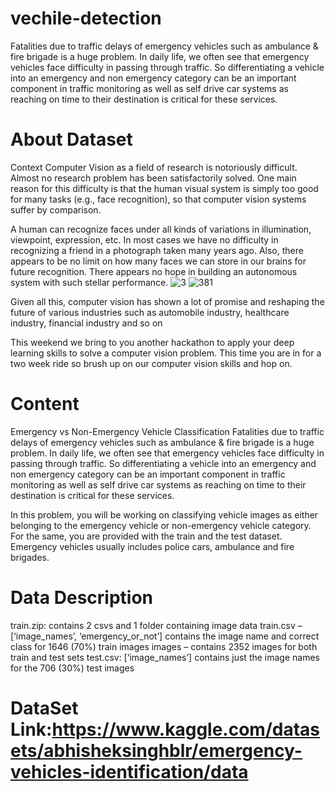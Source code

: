 # vechile-detection
Fatalities due to traffic delays of emergency vehicles such as ambulance & fire brigade is a huge problem. In daily life, we often see that emergency vehicles face difficulty in passing through traffic. So differentiating a vehicle into an emergency and non emergency category can be an important component in traffic monitoring as well as self drive car systems as reaching on time to their destination is critical for these services.


# About Dataset
Context
Computer Vision as a field of research is notoriously difficult. Almost no research problem has been satisfactorily solved. One main reason for this difficulty is that the human visual system is simply too good for many tasks (e.g., face recognition), so that computer vision systems suffer by comparison.

A human can recognize faces under all kinds of variations in illumination, viewpoint, expression, etc. In most cases we have no difficulty in recognizing a friend in a photograph taken many years ago. Also, there appears to be no limit on how many faces we can store in our brains for future recognition. There appears no hope in building an autonomous system with such stellar performance.
![3](https://github.com/Deekshith8484/Vechile-Classification/assets/102028936/4a75bf8f-4e14-45b3-bf47-a5ab2c70d174)
![381](https://github.com/Deekshith8484/Vechile-Classification/assets/102028936/92baf15b-310c-4097-b81f-fe3cf5b26d95)

Given all this, computer vision has shown a lot of promise and reshaping the future of various industries such as automobile industry, healthcare industry, financial industry and so on

This weekend we bring to you another hackathon to apply your deep learning skills to solve a computer vision problem. This time you are in for a two week ride so brush up on our computer vision skills and hop on.

# Content
Emergency vs Non-Emergency Vehicle Classification
Fatalities due to traffic delays of emergency vehicles such as ambulance & fire brigade is a huge problem. In daily life, we often see that emergency vehicles face difficulty in passing through traffic. So differentiating a vehicle into an emergency and non emergency category can be an important component in traffic monitoring as well as self drive car systems as reaching on time to their destination is critical for these services.

In this problem, you will be working on classifying vehicle images as either belonging to the emergency vehicle or non-emergency vehicle category. For the same, you are provided with the train and the test dataset. Emergency vehicles usually includes police cars, ambulance and fire brigades.

# Data Description
train.zip: contains 2 csvs and 1 folder containing image data
train.csv – [‘image_names’, ‘emergency_or_not’] contains the image name and correct class for 1646 (70%) train images
images – contains 2352 images for both train and test sets
test.csv: [‘image_names’] contains just the image names for the 706 (30%) test images
# DataSet Link:https://www.kaggle.com/datasets/abhisheksinghblr/emergency-vehicles-identification/data
